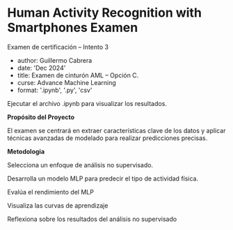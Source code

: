 # Human Activity Recognition with Smartphones Examen
Examen de certificación – Intento 3


- author: Guillermo Cabrera
- date: 'Dec 2024'
- title: Examen de cinturón AML – Opción C.
- curse: Advance Machine Learning
- format: '.ipynb', '.py', 'csv'


Ejecutar el archivo .ipynb para visualizar los resultados.

**Propósito del Proyecto**

El examen se centrará en extraer características clave de los datos y aplicar técnicas avanzadas de modelado para realizar predicciones precisas.

**Metodologia**

Selecciona un enfoque de análisis no supervisado.

Desarrolla un modelo MLP para predecir el tipo de actividad física.

Evalúa el rendimiento del MLP

Visualiza las curvas de aprendizaje

Reflexiona sobre los resultados del análisis no supervisado
